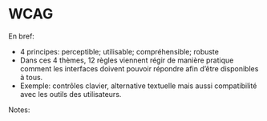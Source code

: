 <!-- .slide: -->

# WCAG

En bref: 
* 4 principes: perceptible; utilisable; compréhensible; robuste 
* Dans ces 4 thèmes, 12 règles viennent régir de manière pratique comment les interfaces doivent pouvoir répondre afin d’être disponibles à tous. 
* Exemple: contrôles clavier, alternative textuelle mais aussi compatibilité avec les outils des utilisateurs.

Notes:
